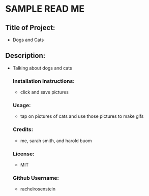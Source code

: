

# SAMPLE READ ME

## Title of Project:
- Dogs and Cats
    
## Description: 
- Talking about dogs and cats
    
    ### Installation Instructions:
    - click and save pictures
    
    ### Usage: 
    - tap on pictures of cats and use those pictures to make gifs
    
    ### Credits: 
    - me, sarah smith, and harold buom
    
    ### License: 
    - MIT
    
    ### Github Username: 
    - rachelrosenstein
    
